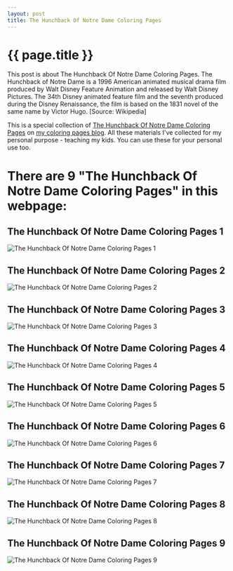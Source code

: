 ```yaml
---
layout: post
title: The Hunchback Of Notre Dame Coloring Pages
---
```


{{ page.title }}
================

This post is about The Hunchback Of Notre Dame Coloring Pages. The Hunchback of Notre Dame is a 1996 American animated musical drama film produced by Walt Disney Feature Animation and released by Walt Disney Pictures. The 34th Disney animated feature film and the seventh produced during the Disney Renaissance, the film is based on the 1831 novel of the same name by Victor Hugo. [Source: Wikipedia]

This is a special collection of  [The Hunchback Of Notre Dame Coloring Pages](https://coloring-pages.github.io/2022/1/17/The-Hunchback-Of-Notre-Dame-Coloring-Pages.html) on [my coloring pages blog](https://coloring-pages.github.io/). All these materials I've collected for my personal purpose - teaching my kids. You can use these for your personal use too.

# **There are 9 "The Hunchback Of Notre Dame Coloring Pages" in this webpage:**

## The Hunchback Of Notre Dame Coloring Pages 1

![The Hunchback Of Notre Dame Coloring Pages 1](https://coloring-pages.github.io/coloring-pages/The-Hunchback-Of-Notre-Dame-Coloring-Pages-1.png)

<script async src="https://pagead2.googlesyndication.com/pagead/js/adsbygoogle.js?client=ca-pub-6753140515841889" crossorigin="anonymous"></script> <ins class="adsbygoogle" style="display:block" data-ad-format="autorelaxed" data-ad-client="ca-pub-6753140515841889" data-ad-slot="5405745125"></ins><script>(adsbygoogle = window.adsbygoogle || []).push({}); </script>

## The Hunchback Of Notre Dame Coloring Pages 2

![The Hunchback Of Notre Dame Coloring Pages 2](https://coloring-pages.github.io/coloring-pages/The-Hunchback-Of-Notre-Dame-Coloring-Pages-2.png)

## The Hunchback Of Notre Dame Coloring Pages 3

![The Hunchback Of Notre Dame Coloring Pages 3](https://coloring-pages.github.io/coloring-pages/The-Hunchback-Of-Notre-Dame-Coloring-Pages-3.png)

## The Hunchback Of Notre Dame Coloring Pages 4

![The Hunchback Of Notre Dame Coloring Pages 4](https://coloring-pages.github.io/coloring-pages/The-Hunchback-Of-Notre-Dame-Coloring-Pages-4.png)

## The Hunchback Of Notre Dame Coloring Pages 5

![The Hunchback Of Notre Dame Coloring Pages 5](https://coloring-pages.github.io/coloring-pages/The-Hunchback-Of-Notre-Dame-Coloring-Pages-5.png)

## The Hunchback Of Notre Dame Coloring Pages 6

![The Hunchback Of Notre Dame Coloring Pages 6](https://coloring-pages.github.io/coloring-pages/The-Hunchback-Of-Notre-Dame-Coloring-Pages-6.png)

## The Hunchback Of Notre Dame Coloring Pages 7

![The Hunchback Of Notre Dame Coloring Pages 7](https://coloring-pages.github.io/coloring-pages/The-Hunchback-Of-Notre-Dame-Coloring-Pages-7.png)

## The Hunchback Of Notre Dame Coloring Pages 8

![The Hunchback Of Notre Dame Coloring Pages 8](https://coloring-pages.github.io/coloring-pages/The-Hunchback-Of-Notre-Dame-Coloring-Pages-8.png)

## The Hunchback Of Notre Dame Coloring Pages 9

![The Hunchback Of Notre Dame Coloring Pages 9](https://coloring-pages.github.io/coloring-pages/The-Hunchback-Of-Notre-Dame-Coloring-Pages-9.png)

<script async src="https://pagead2.googlesyndication.com/pagead/js/adsbygoogle.js?client=ca-pub-6753140515841889" crossorigin="anonymous"></script> <ins class="adsbygoogle" style="display:block" data-ad-format="autorelaxed" data-ad-client="ca-pub-6753140515841889" data-ad-slot="5405745125"></ins><script>(adsbygoogle = window.adsbygoogle || []).push({}); </script>


